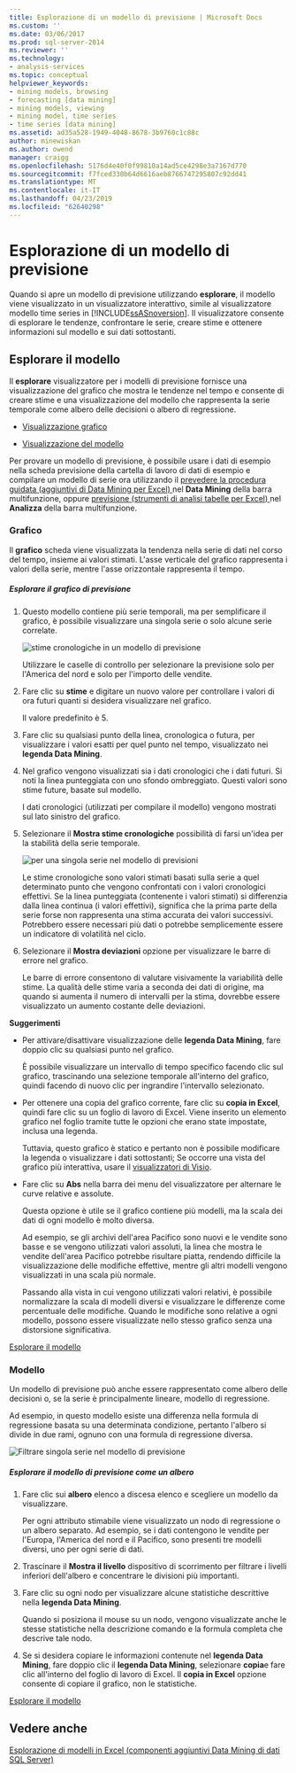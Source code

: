 ```yaml
---
title: Esplorazione di un modello di previsione | Microsoft Docs
ms.custom: ''
ms.date: 03/06/2017
ms.prod: sql-server-2014
ms.reviewer: ''
ms.technology:
- analysis-services
ms.topic: conceptual
helpviewer_keywords:
- mining models, browsing
- forecasting [data mining]
- mining models, viewing
- mining model, time series
- time series [data mining]
ms.assetid: ad35a528-1949-4048-8678-3b9760c1c88c
author: minewiskan
ms.author: owend
manager: craigg
ms.openlocfilehash: 5176d4e40f0f99810a14ad5ce4298e3a7167d770
ms.sourcegitcommit: f7fced330b64d6616aeb8766747295807c92dd41
ms.translationtype: MT
ms.contentlocale: it-IT
ms.lasthandoff: 04/23/2019
ms.locfileid: "62640298"
---
```

# <a name="browsing-a-forecasting-model"></a>Esplorazione di un modello di previsione
  Quando si apre un modello di previsione utilizzando **esplorare**, il modello viene visualizzato in un visualizzatore interattivo, simile al visualizzatore modello time series in [!INCLUDE[ssASnoversion](../includes/ssasnoversion-md.md)]. Il visualizzatore consente di esplorare le tendenze, confrontare le serie, creare stime e ottenere informazioni sul modello e sui dati sottostanti.  
  
##  <a name="bkmk_Top"></a> Esplorare il modello  
 Il **esplorare** visualizzatore per i modelli di previsione fornisce una visualizzazione del grafico che mostra le tendenze nel tempo e consente di creare stime e una visualizzazione del modello che rappresenta la serie temporale come albero delle decisioni o albero di regressione.  
  
-   [Visualizzazione grafico](#bkmk_charts)  
  
-   [Visualizzazione del modello](#bkmk_Model)  
  
 Per provare un modello di previsione, è possibile usare i dati di esempio nella scheda previsione della cartella di lavoro di dati di esempio e compilare un modello di serie ora utilizzando il [prevedere la procedura guidata &#40;aggiuntivi di Data Mining per Excel&#41; ](forecast-wizard-data-mining-add-ins-for-excel.md) nel  **Data Mining** della barra multifunzione, oppure [previsione &#40;strumenti di analisi tabelle per Excel&#41; ](forecast-table-analysis-tools-for-excel.md) nel **Analizza** della barra multifunzione.  
  
###  <a name="bkmk_charts"></a> Grafico  
 Il **grafico** scheda viene visualizzata la tendenza nella serie di dati nel corso del tempo, insieme ai valori stimati. L'asse verticale del grafico rappresenta i valori della serie, mentre l'asse orizzontale rappresenta il tempo.  
  
##### <a name="explore-the-forecasting-chart"></a>Esplorare il grafico di previsione  
  
1.  Questo modello contiene più serie temporali, ma per semplificare il grafico, è possibile visualizzare una singola serie o solo alcune serie correlate.  
  
     ![stime cronologiche in un modello di previsione](media/dm13-forecast-chart-historicpredictions.gif "stime cronologiche in un modello di previsione")  
  
     Utilizzare le caselle di controllo per selezionare la previsione solo per l'America del nord e solo per l'importo delle vendite.  
  
2.  Fare clic su **stime** e digitare un nuovo valore per controllare i valori di ora futuri quanti si desidera visualizzare nel grafico.  
  
     Il valore predefinito è 5.  
  
3.  Fare clic su qualsiasi punto della linea, cronologica o futura, per visualizzare i valori esatti per quel punto nel tempo, visualizzato nei **legenda Data Mining**.  
  
4.  Nel grafico vengono visualizzati sia i dati cronologici che i dati futuri. Si noti la linea punteggiata con uno sfondo ombreggiato. Questi valori sono stime future, basate sul modello.  
  
     I dati cronologici (utilizzati per compilare il modello) vengono mostrati sul lato sinistro del grafico.  
  
5.  Selezionare il **Mostra stime cronologiche** possibilità di farsi un'idea per la stabilità della serie temporale.  
  
     ![per una singola serie nel modello di previsioni](media/dm13-forecast-chart-singleseries.gif "previsioni per una singola serie nel modello")  
  
     Le stime cronologiche sono valori stimati basati sulla serie a quel determinato punto che vengono confrontati con i valori cronologici effettivi. Se la linea punteggiata (contenente i valori stimati) si differenzia dalla linea continua (i valori effettivi), significa che la prima parte della serie forse non rappresenta una stima accurata dei valori successivi. Potrebbero essere necessari più dati o potrebbe semplicemente essere un indicatore di volatilità nel ciclo.  
  
6.  Selezionare il **Mostra deviazioni** opzione per visualizzare le barre di errore nel grafico.  
  
     Le barre di errore consentono di valutare visivamente la variabilità delle stime. La qualità delle stime varia a seconda dei dati di origine, ma quando si aumenta il numero di intervalli per la stima, dovrebbe essere visualizzato un aumento costante delle deviazioni.  
  
 **Suggerimenti**  
  
-   Per attivare/disattivare visualizzazione delle **legenda Data Mining**, fare doppio clic su qualsiasi punto nel grafico.  
  
     È possibile visualizzare un intervallo di tempo specifico facendo clic sul grafico, trascinando una selezione temporale all'interno del grafico, quindi facendo di nuovo clic per ingrandire l'intervallo selezionato.  
  
-   Per ottenere una copia del grafico corrente, fare clic su **copia in Excel**, quindi fare clic su un foglio di lavoro di Excel. Viene inserito un elemento grafico nel foglio tramite tutte le opzioni che erano state impostate, inclusa una legenda.  
  
     Tuttavia, questo grafico è statico e pertanto non è possibile modificare la legenda o visualizzare i dati sottostanti; Se occorre una vista del grafico più interattiva, usare il [visualizzatori di Visio](viewing-data-mining-models-in-visio-data-mining-add-ins.md).  
  
-   Fare clic su **Abs** nella barra dei menu del visualizzatore per alternare le curve relative e assolute.  
  
     Questa opzione è utile se il grafico contiene più modelli, ma la scala dei dati di ogni modello è molto diversa.  
  
     Ad esempio, se gli archivi dell'area Pacifico sono nuovi e le vendite sono basse e se vengono utilizzati valori assoluti, la linea che mostra le vendite dell'area Pacifico potrebbe risultare piatta, rendendo difficile la visualizzazione delle modifiche effettive, mentre gli altri modelli vengono visualizzati in una scala più normale.  
  
     Passando alla vista in cui vengono utilizzati valori relativi, è possibile normalizzare la scala di modelli diversi e visualizzare le differenze come percentuale delle modifiche. Quando le modifiche sono relative a ogni modello, possono essere visualizzate nello stesso grafico senza una distorsione significativa.  
  
 [Esplorare il modello](#bkmk_Top)  
  
###  <a name="bkmk_Model"></a> Modello  
 Un modello di previsione può anche essere rappresentato come albero delle decisioni o, se la serie è principalmente lineare, modello di regressione.  
  
 Ad esempio, in questo modello esiste una differenza nella formula di regressione basata su una determinata condizione, pertanto l'albero si divide in due rami, ognuno con una formula di regressione diversa.  
  
 ![Filtrare singola serie nel modello di previsione](media/dm13-forecast-model-northamerica.gif "filtrare singola serie nel modello di previsione")  
  
##### <a name="explore-the-forecasting-model-as-a-tree"></a>Esplorare il modello di previsione come un albero  
  
1.  Fare clic sui **albero** elenco a discesa elenco e scegliere un modello da visualizzare.  
  
     Per ogni attributo stimabile viene visualizzato un nodo di regressione o un albero separato. Ad esempio, se i dati contengono le vendite per l'Europa, l'America del nord e il Pacifico, sono presenti tre modelli diversi, uno per ogni serie di dati.  
  
2.  Trascinare il **Mostra il livello** dispositivo di scorrimento per filtrare i livelli inferiori dell'albero e concentrare le divisioni più importanti.  
  
3.  Fare clic su ogni nodo per visualizzare alcune statistiche descrittive nella **legenda Data Mining**.  
  
     Quando si posiziona il mouse su un nodo, vengono visualizzate anche le stesse statistiche nella descrizione comando e la formula completa che descrive tale nodo.  
  
4.  Se si desidera copiare le informazioni contenute nel **legenda Data Mining**, fare doppio clic il **legenda Data Mining**, selezionare **copia**e fare clic all'interno del foglio di lavoro di Excel. Il **copia in Excel** opzione consente di copiare il grafico, non le statistiche.  
  
 [Esplorare il modello](#bkmk_Top)  
  
## <a name="see-also"></a>Vedere anche  
 [Esplorazione di modelli in Excel &#40;componenti aggiuntivi Data Mining di dati SQL Server&#41;](browsing-models-in-excel-sql-server-data-mining-add-ins.md)  
  
  
